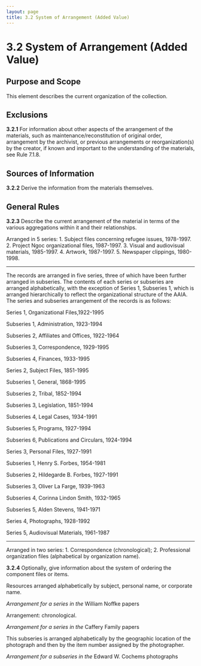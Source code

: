 ```yaml
---
layout: page
title: 3.2 System of Arrangement (Added Value)
---
```

# 3.2 System of Arrangement (Added Value)

## Purpose and Scope

This element describes the current organization of the collection.

## Exclusions

**3.2.1** For information about other aspects of the arrangement of the materials, such as maintenance/reconstitution of original order, arrangement by the archivist, or previous arrangements or reorganization(s) by the creator, if known and important to the understanding of the materials, see Rule 7.1.8.

## Sources of Information

**3.2.2** Derive the information from the materials themselves.

## General Rules

**3.2.3** Describe the current arrangement of the material in terms of the various aggregations within it and their relationships.

<p class="dacs-example">Arranged in 5 series: 1. Subject files concerning refugee issues, 1978-1997. 2. Project Ngoc organizational files, 1987-1997. 3. Visual and audiovisual materials, 1985-1997. 4. Artwork, 1987-1997. 5. Newspaper clippings, 1980-1998.</p>

------------------------

<p class="dacs-example">The records are arranged in five series, three of which have been further arranged in subseries. The contents of each series or subseries are arranged alphabetically, with the exception of Series 1, Subseries 1, which is arranged hierarchically to reflect the organizational structure of the AAIA. The series and subseries arrangement of the records is as follows:</p>

<p class="dacs-example">Series 1, Organizational Files,1922-1995</p>
<p class="dacs-example">Subseries 1, Administration, 1923-1994</p>
<p class="dacs-example">Subseries 2, Affiliates and Offices, 1922-1964</p>
<p class="dacs-example">Subseries 3, Correspondence, 1929-1995</p>
<p class="dacs-example">Subseries 4, Finances, 1933-1995</p>

<p class="dacs-example">Series 2, Subject Files, 1851-1995</p>
<p class="dacs-example">Subseries 1, General, 1868-1995</p>
<p class="dacs-example">Subseries 2, Tribal, 1852-1994</p>
<p class="dacs-example">Subseries 3, Legislation, 1851-1994</p>
<p class="dacs-example">Subseries 4, Legal Cases, 1934-1991</p>
<p class="dacs-example">Subseries 5, Programs, 1927-1994</p>
<p class="dacs-example">Subseries 6, Publications and Circulars, 1924-1994</p>

<p class="dacs-example">Series 3, Personal Files, 1927-1991</p>
<p class="dacs-example">Subseries 1, Henry S. Forbes, 1954-1981</p>
<p class="dacs-example">Subseries 2, Hildegarde B. Forbes, 1927-1991</p>
<p class="dacs-example">Subseries 3, Oliver La Farge, 1939-1963</p>
<p class="dacs-example">Subseries 4, Corinna Lindon Smith, 1932-1965</p>
<p class="dacs-example">Subseries 5, Alden Stevens, 1941-1971</p>

<p class="dacs-example">Series 4, Photographs, 1928-1992</p>
<p class="dacs-example">Series 5, Audiovisual Materials, 1961-1987</p>

------------------------

<p class="dacs-example">Arranged in two series: 1. Correspondence (chronological); 2. Professional organization files (alphabetical by organization name).</p>

**3.2.4** Optionally, give information about the system of ordering the component files or items.

<p class="dacs-example">Resources arranged alphabetically by subject, personal name, or corporate name.</p>
<p class="dacs-example"><em>Arrangement for a series in the</em> William Noffke papers</p>

<p class="dacs-example">Arrangement: chronological.</p>
<p class="dacs-example"><em>Arrangement for a series in the</em> Caffery Family papers</p>

<p class="dacs-example">This subseries is arranged alphabetically by the geographic location of the photograph and then by the item number assigned by the photographer.</p>
<p class="dacs-example"><em>Arrangement for a subseries in the</em> Edward W. Cochems photographs</p>
